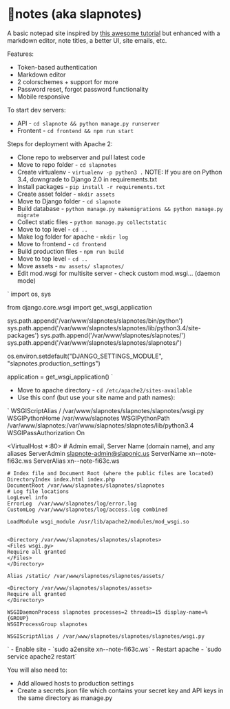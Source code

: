 <h1>👋notes (aka slapnotes)</h1>
A basic notepad site inspired by <a href="http://v1k45.com/blog/modern-django-part-1-setting-up-django-and-react/">this awesome tutorial</a> but enhanced with a markdown editor, note titles, a better UI, site emails, etc.

Features:
- Token-based authentication
- Markdown editor
- 2 colorschemes + support for more
- Password reset, forgot password functionality
- Mobile responsive

To start dev servers:
- API - `cd slapnote && python manage.py runserver`
- Frontent - `cd frontend && npm run start`

Steps for deployment with Apache 2:
- Clone repo to webserver and pull latest code
- Move to repo folder - `cd slapnotes`
- Create virtualenv - `virtualenv -p python3 .` NOTE: If you are on Python 3.4, downgrade to Django 2.0 in requirements.txt
- Install packages - `pip install -r requirements.txt`
- Create asset folder - `mkdir assets`
- Move to Django folder - `cd slapnote`
- Build database - `python manage.py makemigrations && python manage.py migrate`
- Collect static files - `python manage.py collectstatic`
- Move to top level - `cd ..`
- Make log folder for apache - `mkdir log`
- Move to frontend - `cd frontend`
- Build production files - `npm run build`
- Move to top level - `cd ..`
- Move assets - `mv assets/ slapnotes/`
- Edit mod.wsgi for multisite server - check custom mod.wsgi... (daemon mode)

`
import os, sys

from django.core.wsgi import get_wsgi_application
 
 
sys.path.append('/var/www/slapnotes/slapnotes/bin/python')
sys.path.append('/var/www/slapnotes/slapnotes/lib/python3.4/site-packages')
sys.path.append('/var/www/slapnotes/slapnotes/')
sys.path.append('/var/www/slapnotes/slapnotes/slapnotes/')

os.environ.setdefault("DJANGO_SETTINGS_MODULE", "slapnotes.production_settings")
 
application = get_wsgi_application()
`
- Move to apache directory - `cd /etc/apache2/sites-available`
- Use this conf (but use your site name and path names):

`
WSGIScriptAlias / /var/www/slapnotes/slapnotes/slapnotes/wsgi.py
WSGIPythonHome /var/www/slapnotes
WSGIPythonPath /var/www/slapnotes:/var/www/slapnotes/slapnotes/lib/python3.4
WSGIPassAuthorization On
 
<VirtualHost *:80>
	# Admin email, Server Name (domain name), and any aliases
	ServerAdmin slapnote-admin@slaponic.us
	ServerName xn--note-fi63c.ws
	ServerAlias xn--note-fi63c.ws
	 
	# Index file and Document Root (where the public files are located)
	DirectoryIndex index.html index.php
	DocumentRoot /var/www/slapnotes/slapnotes/slapnotes
	# Log file locations
	LogLevel info
	ErrorLog  /var/www/slapnotes/log/error.log
	CustomLog /var/www/slapnotes/log/access.log combined

	LoadModule wsgi_module /usr/lib/apache2/modules/mod_wsgi.so
  
  
    <Directory /var/www/slapnotes/slapnotes/slapnotes>
 	<Files wsgi.py>
	Require all granted
	</Files>
	</Directory>
	 
	Alias /static/ /var/www/slapnotes/slapnotes/assets/
	 
	<Directory /var/www/slapnotes/slapnotes/assets>
	Require all granted
	</Directory>
	 
	WSGIDaemonProcess slapnotes processes=2 threads=15 display-name=%{GROUP}
	WSGIProcessGroup slapnotes
	 
	WSGIScriptAlias / /var/www/slapnotes/slapnotes/slapnotes/wsgi.py

</VirtualHost>
`
- Enable site - `sudo a2ensite xn--note-fi63c.ws`
- Restart apache - `sudo service apache2 restart`

You will also need to:
- Add allowed hosts to production settings 
- Create a secrets.json file which contains your secret key and API keys in the same directory as manage.py
